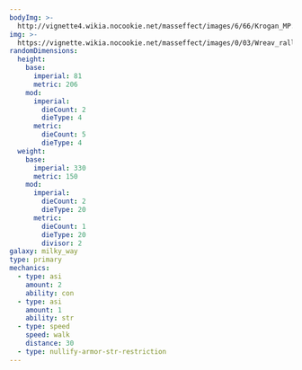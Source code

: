 ```yaml
---
bodyImg: >-
  http://vignette4.wikia.nocookie.net/masseffect/images/6/66/Krogan_MP.png/revision/latest/scale-to-width-down/500
img: >-
  https://vignette.wikia.nocookie.net/masseffect/images/0/03/Wreav_rally_-_destroy_2.png/revision/latest/scale-to-width-down/640?cb=20130215150038
randomDimensions:
  height:
    base:
      imperial: 81
      metric: 206
    mod:
      imperial:
        dieCount: 2
        dieType: 4
      metric:
        dieCount: 5
        dieType: 4
  weight:
    base:
      imperial: 330
      metric: 150
    mod:
      imperial:
        dieCount: 2
        dieType: 20
      metric:
        dieCount: 1
        dieType: 20
        divisor: 2
galaxy: milky_way
type: primary
mechanics:
  - type: asi
    amount: 2
    ability: con
  - type: asi
    amount: 1
    ability: str
  - type: speed
    speed: walk
    distance: 30
  - type: nullify-armor-str-restriction
---
```

